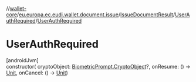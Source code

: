 //[wallet-core](../../../../index.md)/[eu.europa.ec.eudi.wallet.document.issue](../../index.md)/[IssueDocumentResult](../index.md)/[UserAuthRequired](index.md)/[UserAuthRequired](-user-auth-required.md)

# UserAuthRequired

[androidJvm]\
constructor(
cryptoObject: [BiometricPrompt.CryptoObject](https://developer.android.com/reference/kotlin/androidx/biometric/BiometricPrompt.CryptoObject.html)?,
onResume: () -&gt; [Unit](https://kotlinlang.org/api/latest/jvm/stdlib/kotlin/-unit/index.html),
onCancel: () -&gt; [Unit](https://kotlinlang.org/api/latest/jvm/stdlib/kotlin/-unit/index.html))
